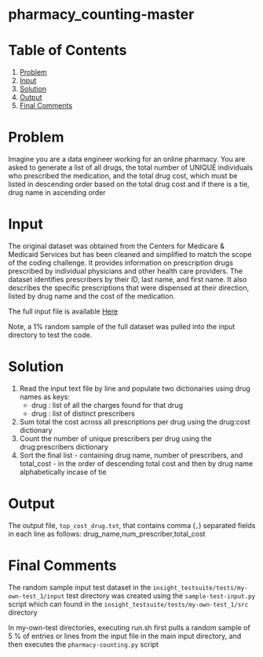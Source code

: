 # pharmacy_counting-master

# Table of Contents
1. [Problem](README.md#problem)
1. [Input](README.md#input)
1. [Solution](README.md#solution)
1. [Output](README.md#output)
1. [Final Comments](README.md#final-comments)

# Problem 

Imagine you are a data engineer working for an online pharmacy. You are asked to generate a list of all drugs, the total number of UNIQUE individuals who prescribed the medication, and the total drug cost, which must be listed in descending order based on the total drug cost and if there is a tie, drug name in ascending order 

# Input

The original dataset was obtained from the Centers for Medicare & Medicaid Services but has been cleaned and simplified to match the scope of the coding challenge. It provides information on prescription drugs prescribed by individual physicians and other health care providers. The dataset identifies prescribers by their ID, last name, and first name.  It also describes the specific prescriptions that were dispensed at their direction, listed by drug name and the cost of the medication. 

The full input file is available <a href="https://drive.google.com/file/d/1fxtTLR_Z5fTO-Y91BnKOQd6J0VC9gPO3/view?usp=sharing">Here</a> 

Note, a 1% random sample of the full dataset was pulled into the input directory to test the code.
 
# Solution 

1. Read the input text file by line and populate two dictionaries using drug names as keys:
    * drug : list of all the charges found for that drug 
    * drug : list of distinct prescribers
2. Sum total the cost across all prescriptions per drug using the drug:cost dictionary  
3. Count the number of unique prescribers per drug using the drug:prescribers dictionary
4. Sort the final list  - containing drug name, number of prescribers, and total_cost - in the order of descending total cost and then by drug name alphabetically incase of tie      

# Output 

The output file, `top_cost_drug.txt`, that contains comma (`,`) separated fields in each line as follows: drug_name,num_prescriber,total_cost

# Final Comments 

The random sample input test dataset in the `insight_testsuite/tests/my-own-test_1/input` test directory was created using the `sample-test-input.py` script which can found in the `insight_testsuite/tests/my-own-test_1/src` directory

In my-own-test directories, executing run.sh first pulls a random sample of 5 % of entries or lines from the input file in the main input directory, and then executes the `pharmacy-counting.py` script
